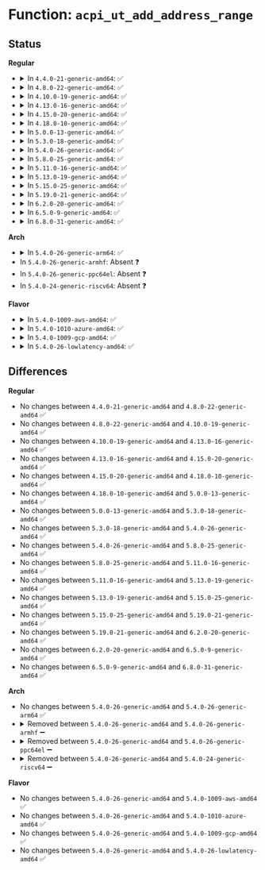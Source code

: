 # Function: <code>acpi_ut_add_address_range</code>

## Status
<b>Regular</b>
<ul>
<li>
<details>
<summary>In <code>4.4.0-21-generic-amd64</code>: ✅</summary>

```c
acpi_status acpi_ut_add_address_range(acpi_adr_space_type space_id, acpi_physical_address address, u32 length, struct acpi_namespace_node * region_node)
```

```json
{
  "name": "acpi_ut_add_address_range",
  "collision_type": "Unique Global",
  "inline_type": "No",
  "funcs": [
    {
      "addr": 18446744071583719930,
      "name": "acpi_ut_add_address_range",
      "external": true,
      "loc": "drivers/acpi/acpica/utaddress.c:75",
      "file": "drivers/acpi/acpica/utaddress.c",
      "inline": "seen, unknown",
      "caller_inline": [],
      "caller_func": [
        "drivers/acpi/acpica/dsargs.c:acpi_ds_get_bank_field_arguments",
        "drivers/acpi/acpica/dsargs.c:acpi_ds_get_region_arguments"
      ]
    }
  ],
  "symbols": [
    {
      "addr": 18446744071583719930,
      "name": "acpi_ut_add_address_range",
      "section": ".text",
      "bind": "STB_GLOBAL",
      "size": 197
    }
  ]
}
```
</details>
</li>
<li>
<details>
<summary>In <code>4.8.0-22-generic-amd64</code>: ✅</summary>

```c
acpi_status acpi_ut_add_address_range(acpi_adr_space_type space_id, acpi_physical_address address, u32 length, struct acpi_namespace_node * region_node)
```

```json
{
  "name": "acpi_ut_add_address_range",
  "collision_type": "Unique Global",
  "inline_type": "No",
  "funcs": [
    {
      "addr": 18446744071584044217,
      "name": "acpi_ut_add_address_range",
      "external": true,
      "loc": "drivers/acpi/acpica/utaddress.c:75",
      "file": "drivers/acpi/acpica/utaddress.c",
      "inline": "seen, unknown",
      "caller_inline": [],
      "caller_func": [
        "drivers/acpi/acpica/dsargs.c:acpi_ds_get_region_arguments",
        "drivers/acpi/acpica/dsargs.c:acpi_ds_get_bank_field_arguments"
      ]
    }
  ],
  "symbols": [
    {
      "addr": 18446744071584044217,
      "name": "acpi_ut_add_address_range",
      "section": ".text",
      "bind": "STB_GLOBAL",
      "size": 203
    }
  ]
}
```
</details>
</li>
<li>
<details>
<summary>In <code>4.10.0-19-generic-amd64</code>: ✅</summary>

```c
acpi_status acpi_ut_add_address_range(acpi_adr_space_type space_id, acpi_physical_address address, u32 length, struct acpi_namespace_node * region_node)
```

```json
{
  "name": "acpi_ut_add_address_range",
  "collision_type": "Unique Global",
  "inline_type": "No",
  "funcs": [
    {
      "addr": 18446744071584186544,
      "name": "acpi_ut_add_address_range",
      "external": true,
      "loc": "drivers/acpi/acpica/utaddress.c:75",
      "file": "drivers/acpi/acpica/utaddress.c",
      "inline": "seen, unknown",
      "caller_inline": [],
      "caller_func": [
        "drivers/acpi/acpica/dsargs.c:acpi_ds_get_region_arguments",
        "drivers/acpi/acpica/dsargs.c:acpi_ds_get_bank_field_arguments"
      ]
    }
  ],
  "symbols": [
    {
      "addr": 18446744071584186544,
      "name": "acpi_ut_add_address_range",
      "section": ".text",
      "bind": "STB_GLOBAL",
      "size": 151
    }
  ]
}
```
</details>
</li>
<li>
<details>
<summary>In <code>4.13.0-16-generic-amd64</code>: ✅</summary>

```c
acpi_status acpi_ut_add_address_range(acpi_adr_space_type space_id, acpi_physical_address address, u32 length, struct acpi_namespace_node * region_node)
```

```json
{
  "name": "acpi_ut_add_address_range",
  "collision_type": "Unique Global",
  "inline_type": "No",
  "funcs": [
    {
      "addr": 18446744071584254169,
      "name": "acpi_ut_add_address_range",
      "external": true,
      "loc": "drivers/acpi/acpica/utaddress.c:75",
      "file": "drivers/acpi/acpica/utaddress.c",
      "inline": "seen, unknown",
      "caller_inline": [],
      "caller_func": [
        "drivers/acpi/acpica/dsargs.c:acpi_ds_get_region_arguments",
        "drivers/acpi/acpica/dsargs.c:acpi_ds_get_bank_field_arguments"
      ]
    }
  ],
  "symbols": [
    {
      "addr": 18446744071584254169,
      "name": "acpi_ut_add_address_range",
      "section": ".text",
      "bind": "STB_GLOBAL",
      "size": 151
    }
  ]
}
```
</details>
</li>
<li>
<details>
<summary>In <code>4.15.0-20-generic-amd64</code>: ✅</summary>

```c
acpi_status acpi_ut_add_address_range(acpi_adr_space_type space_id, acpi_physical_address address, u32 length, struct acpi_namespace_node * region_node)
```

```json
{
  "name": "acpi_ut_add_address_range",
  "collision_type": "Unique Global",
  "inline_type": "No",
  "funcs": [
    {
      "addr": 18446744071584613956,
      "name": "acpi_ut_add_address_range",
      "external": true,
      "loc": "drivers/acpi/acpica/utaddress.c:75",
      "file": "drivers/acpi/acpica/utaddress.c",
      "inline": "seen, unknown",
      "caller_inline": [],
      "caller_func": [
        "drivers/acpi/acpica/dsargs.c:acpi_ds_get_region_arguments",
        "drivers/acpi/acpica/dsargs.c:acpi_ds_get_bank_field_arguments"
      ]
    }
  ],
  "symbols": [
    {
      "addr": 18446744071584613956,
      "name": "acpi_ut_add_address_range",
      "section": ".text",
      "bind": "STB_GLOBAL",
      "size": 366
    }
  ]
}
```
</details>
</li>
<li>
<details>
<summary>In <code>4.18.0-10-generic-amd64</code>: ✅</summary>

```c
acpi_status acpi_ut_add_address_range(acpi_adr_space_type space_id, acpi_physical_address address, u32 length, struct acpi_namespace_node * region_node)
```

```json
{
  "name": "acpi_ut_add_address_range",
  "collision_type": "Unique Global",
  "inline_type": "No",
  "funcs": [
    {
      "addr": 18446744071584839736,
      "name": "acpi_ut_add_address_range",
      "external": true,
      "loc": "drivers/acpi/acpica/utaddress.c:41",
      "file": "drivers/acpi/acpica/utaddress.c",
      "inline": "seen, unknown",
      "caller_inline": [],
      "caller_func": [
        "drivers/acpi/acpica/dsargs.c:acpi_ds_get_region_arguments",
        "drivers/acpi/acpica/dsargs.c:acpi_ds_get_bank_field_arguments"
      ]
    }
  ],
  "symbols": [
    {
      "addr": 18446744071584839736,
      "name": "acpi_ut_add_address_range",
      "section": ".text",
      "bind": "STB_GLOBAL",
      "size": 366
    }
  ]
}
```
</details>
</li>
<li>
<details>
<summary>In <code>5.0.0-13-generic-amd64</code>: ✅</summary>

```c
acpi_status acpi_ut_add_address_range(acpi_adr_space_type space_id, acpi_physical_address address, u32 length, struct acpi_namespace_node * region_node)
```

```json
{
  "name": "acpi_ut_add_address_range",
  "collision_type": "Unique Global",
  "inline_type": "No",
  "funcs": [
    {
      "addr": 18446744071584943099,
      "name": "acpi_ut_add_address_range",
      "external": true,
      "loc": "drivers/acpi/acpica/utaddress.c:41",
      "file": "drivers/acpi/acpica/utaddress.c",
      "inline": "seen, unknown",
      "caller_inline": [],
      "caller_func": [
        "drivers/acpi/acpica/dsargs.c:acpi_ds_get_region_arguments",
        "drivers/acpi/acpica/dsargs.c:acpi_ds_get_bank_field_arguments",
        "drivers/acpi/acpica/dsopcode.c:acpi_ds_eval_region_operands"
      ]
    }
  ],
  "symbols": [
    {
      "addr": 18446744071584943099,
      "name": "acpi_ut_add_address_range",
      "section": ".text",
      "bind": "STB_GLOBAL",
      "size": 366
    }
  ]
}
```
</details>
</li>
<li>
<details>
<summary>In <code>5.3.0-18-generic-amd64</code>: ✅</summary>

```c
acpi_status acpi_ut_add_address_range(acpi_adr_space_type space_id, acpi_physical_address address, u32 length, struct acpi_namespace_node * region_node)
```

```json
{
  "name": "acpi_ut_add_address_range",
  "collision_type": "Unique Global",
  "inline_type": "No",
  "funcs": [
    {
      "addr": 18446744071585146033,
      "name": "acpi_ut_add_address_range",
      "external": true,
      "loc": "drivers/acpi/acpica/utaddress.c:41",
      "file": "drivers/acpi/acpica/utaddress.c",
      "inline": "seen, unknown",
      "caller_inline": [],
      "caller_func": [
        "drivers/acpi/acpica/dsargs.c:acpi_ds_get_region_arguments",
        "drivers/acpi/acpica/dsargs.c:acpi_ds_get_bank_field_arguments",
        "drivers/acpi/acpica/dsopcode.c:acpi_ds_eval_region_operands"
      ]
    }
  ],
  "symbols": [
    {
      "addr": 18446744071585146033,
      "name": "acpi_ut_add_address_range",
      "section": ".text",
      "bind": "STB_GLOBAL",
      "size": 366
    }
  ]
}
```
</details>
</li>
<li>
<details>
<summary>In <code>5.4.0-26-generic-amd64</code>: ✅</summary>

```c
acpi_status acpi_ut_add_address_range(acpi_adr_space_type space_id, acpi_physical_address address, u32 length, struct acpi_namespace_node * region_node)
```

```json
{
  "name": "acpi_ut_add_address_range",
  "collision_type": "Unique Global",
  "inline_type": "No",
  "funcs": [
    {
      "addr": 18446744071585282396,
      "name": "acpi_ut_add_address_range",
      "external": true,
      "loc": "drivers/acpi/acpica/utaddress.c:41",
      "file": "drivers/acpi/acpica/utaddress.c",
      "inline": "seen, unknown",
      "caller_inline": [],
      "caller_func": [
        "drivers/acpi/acpica/dsargs.c:acpi_ds_get_region_arguments",
        "drivers/acpi/acpica/dsargs.c:acpi_ds_get_bank_field_arguments",
        "drivers/acpi/acpica/dsopcode.c:acpi_ds_eval_region_operands"
      ]
    }
  ],
  "symbols": [
    {
      "addr": 18446744071585282396,
      "name": "acpi_ut_add_address_range",
      "section": ".text",
      "bind": "STB_GLOBAL",
      "size": 366
    }
  ]
}
```
</details>
</li>
<li>
<details>
<summary>In <code>5.8.0-25-generic-amd64</code>: ✅</summary>

```c
acpi_status acpi_ut_add_address_range(acpi_adr_space_type space_id, acpi_physical_address address, u32 length, struct acpi_namespace_node * region_node)
```

```json
{
  "name": "acpi_ut_add_address_range",
  "collision_type": "Unique Global",
  "inline_type": "No",
  "funcs": [
    {
      "addr": 18446744071585988676,
      "name": "acpi_ut_add_address_range",
      "external": true,
      "loc": "drivers/acpi/acpica/utaddress.c:41",
      "file": "drivers/acpi/acpica/utaddress.c",
      "inline": "seen, unknown",
      "caller_inline": [],
      "caller_func": [
        "drivers/acpi/acpica/dsargs.c:acpi_ds_get_region_arguments",
        "drivers/acpi/acpica/dsargs.c:acpi_ds_get_bank_field_arguments",
        "drivers/acpi/acpica/dsopcode.c:acpi_ds_eval_region_operands"
      ]
    }
  ],
  "symbols": [
    {
      "addr": 18446744071585988676,
      "name": "acpi_ut_add_address_range",
      "section": ".text",
      "bind": "STB_GLOBAL",
      "size": 366
    }
  ]
}
```
</details>
</li>
<li>
<details>
<summary>In <code>5.11.0-16-generic-amd64</code>: ✅</summary>

```c
acpi_status acpi_ut_add_address_range(acpi_adr_space_type space_id, acpi_physical_address address, u32 length, struct acpi_namespace_node * region_node)
```

```json
{
  "name": "acpi_ut_add_address_range",
  "collision_type": "Unique Global",
  "inline_type": "No",
  "funcs": [
    {
      "addr": 18446744071586111556,
      "name": "acpi_ut_add_address_range",
      "external": true,
      "loc": "drivers/acpi/acpica/utaddress.c:41",
      "file": "drivers/acpi/acpica/utaddress.c",
      "inline": "seen, unknown",
      "caller_inline": [],
      "caller_func": [
        "drivers/acpi/acpica/dsargs.c:acpi_ds_get_region_arguments",
        "drivers/acpi/acpica/dsargs.c:acpi_ds_get_bank_field_arguments",
        "drivers/acpi/acpica/dsopcode.c:acpi_ds_eval_region_operands"
      ]
    }
  ],
  "symbols": [
    {
      "addr": 18446744071586111556,
      "name": "acpi_ut_add_address_range",
      "section": ".text",
      "bind": "STB_GLOBAL",
      "size": 366
    }
  ]
}
```
</details>
</li>
<li>
<details>
<summary>In <code>5.13.0-19-generic-amd64</code>: ✅</summary>

```c
acpi_status acpi_ut_add_address_range(acpi_adr_space_type space_id, acpi_physical_address address, u32 length, struct acpi_namespace_node * region_node)
```

```json
{
  "name": "acpi_ut_add_address_range",
  "collision_type": "Unique Global",
  "inline_type": "No",
  "funcs": [
    {
      "addr": 18446744071585988345,
      "name": "acpi_ut_add_address_range",
      "external": true,
      "loc": "drivers/acpi/acpica/utaddress.c:41",
      "file": "drivers/acpi/acpica/utaddress.c",
      "inline": "seen, unknown",
      "caller_inline": [],
      "caller_func": [
        "drivers/acpi/acpica/dsargs.c:acpi_ds_get_region_arguments",
        "drivers/acpi/acpica/dsargs.c:acpi_ds_get_bank_field_arguments",
        "drivers/acpi/acpica/dsopcode.c:acpi_ds_eval_region_operands"
      ]
    }
  ],
  "symbols": [
    {
      "addr": 18446744071585988345,
      "name": "acpi_ut_add_address_range",
      "section": ".text",
      "bind": "STB_GLOBAL",
      "size": 366
    }
  ]
}
```
</details>
</li>
<li>
<details>
<summary>In <code>5.15.0-25-generic-amd64</code>: ✅</summary>

```c
acpi_status acpi_ut_add_address_range(acpi_adr_space_type space_id, acpi_physical_address address, u32 length, struct acpi_namespace_node * region_node)
```

```json
{
  "name": "acpi_ut_add_address_range",
  "collision_type": "Unique Global",
  "inline_type": "No",
  "funcs": [
    {
      "addr": 18446744071586477417,
      "name": "acpi_ut_add_address_range",
      "external": true,
      "loc": "drivers/acpi/acpica/utaddress.c:41",
      "file": "drivers/acpi/acpica/utaddress.c",
      "inline": "seen, unknown",
      "caller_inline": [],
      "caller_func": [
        "drivers/acpi/acpica/dsargs.c:acpi_ds_get_region_arguments",
        "drivers/acpi/acpica/dsargs.c:acpi_ds_get_bank_field_arguments",
        "drivers/acpi/acpica/dsopcode.c:acpi_ds_eval_region_operands"
      ]
    }
  ],
  "symbols": [
    {
      "addr": 18446744071586477417,
      "name": "acpi_ut_add_address_range",
      "section": ".text",
      "bind": "STB_GLOBAL",
      "size": 418
    }
  ]
}
```
</details>
</li>
<li>
<details>
<summary>In <code>5.19.0-21-generic-amd64</code>: ✅</summary>

```c
acpi_status acpi_ut_add_address_range(acpi_adr_space_type space_id, acpi_physical_address address, u32 length, struct acpi_namespace_node * region_node)
```

```json
{
  "name": "acpi_ut_add_address_range",
  "collision_type": "Unique Global",
  "inline_type": "No",
  "funcs": [
    {
      "addr": 18446744071587730841,
      "name": "acpi_ut_add_address_range",
      "external": true,
      "loc": "drivers/acpi/acpica/utaddress.c:41",
      "file": "drivers/acpi/acpica/utaddress.c",
      "inline": "seen, unknown",
      "caller_inline": [],
      "caller_func": [
        "drivers/acpi/acpica/dsargs.c:acpi_ds_get_region_arguments",
        "drivers/acpi/acpica/dsargs.c:acpi_ds_get_bank_field_arguments",
        "drivers/acpi/acpica/dsopcode.c:acpi_ds_eval_region_operands"
      ]
    }
  ],
  "symbols": [
    {
      "addr": 18446744071587730841,
      "name": "acpi_ut_add_address_range",
      "section": ".text",
      "bind": "STB_GLOBAL",
      "size": 441
    }
  ]
}
```
</details>
</li>
<li>
<details>
<summary>In <code>6.2.0-20-generic-amd64</code>: ✅</summary>

```c
acpi_status acpi_ut_add_address_range(acpi_adr_space_type space_id, acpi_physical_address address, u32 length, struct acpi_namespace_node * region_node)
```

```json
{
  "name": "acpi_ut_add_address_range",
  "collision_type": "Unique Global",
  "inline_type": "No",
  "funcs": [
    {
      "addr": 18446744071589051616,
      "name": "acpi_ut_add_address_range",
      "external": true,
      "loc": "drivers/acpi/acpica/utaddress.c:41",
      "file": "drivers/acpi/acpica/utaddress.c",
      "inline": "seen, unknown",
      "caller_inline": [],
      "caller_func": [
        "drivers/acpi/acpica/dsargs.c:acpi_ds_get_region_arguments",
        "drivers/acpi/acpica/dsargs.c:acpi_ds_get_bank_field_arguments",
        "drivers/acpi/acpica/dsopcode.c:acpi_ds_eval_region_operands"
      ]
    }
  ],
  "symbols": [
    {
      "addr": 18446744071589051616,
      "name": "acpi_ut_add_address_range",
      "section": ".text",
      "bind": "STB_GLOBAL",
      "size": 481
    }
  ]
}
```
</details>
</li>
<li>
<details>
<summary>In <code>6.5.0-9-generic-amd64</code>: ✅</summary>

```c
acpi_status acpi_ut_add_address_range(acpi_adr_space_type space_id, acpi_physical_address address, u32 length, struct acpi_namespace_node * region_node)
```

```json
{
  "name": "acpi_ut_add_address_range",
  "collision_type": "Unique Global",
  "inline_type": "No",
  "funcs": [
    {
      "addr": 18446744071589342848,
      "name": "acpi_ut_add_address_range",
      "external": true,
      "loc": "drivers/acpi/acpica/utaddress.c:41",
      "file": "drivers/acpi/acpica/utaddress.c",
      "inline": "seen, unknown",
      "caller_inline": [],
      "caller_func": [
        "drivers/acpi/acpica/dsargs.c:acpi_ds_get_region_arguments",
        "drivers/acpi/acpica/dsargs.c:acpi_ds_get_bank_field_arguments",
        "drivers/acpi/acpica/dsopcode.c:acpi_ds_eval_region_operands"
      ]
    }
  ],
  "symbols": [
    {
      "addr": 18446744071589342848,
      "name": "acpi_ut_add_address_range",
      "section": ".text",
      "bind": "STB_GLOBAL",
      "size": 481
    }
  ]
}
```
</details>
</li>
<li>
<details>
<summary>In <code>6.8.0-31-generic-amd64</code>: ✅</summary>

```c
acpi_status acpi_ut_add_address_range(acpi_adr_space_type space_id, acpi_physical_address address, u32 length, struct acpi_namespace_node * region_node)
```

```json
{
  "name": "acpi_ut_add_address_range",
  "collision_type": "Unique Global",
  "inline_type": "No",
  "funcs": [
    {
      "addr": 18446744071589649664,
      "name": "acpi_ut_add_address_range",
      "external": true,
      "loc": "drivers/acpi/acpica/utaddress.c:41",
      "file": "drivers/acpi/acpica/utaddress.c",
      "inline": "seen, unknown",
      "caller_inline": [],
      "caller_func": [
        "drivers/acpi/acpica/dsargs.c:acpi_ds_get_region_arguments",
        "drivers/acpi/acpica/dsargs.c:acpi_ds_get_bank_field_arguments",
        "drivers/acpi/acpica/dsopcode.c:acpi_ds_eval_region_operands"
      ]
    }
  ],
  "symbols": [
    {
      "addr": 18446744071589649664,
      "name": "acpi_ut_add_address_range",
      "section": ".text",
      "bind": "STB_GLOBAL",
      "size": 528
    }
  ]
}
```
</details>
</li>
</ul>
<b>Arch</b>
<ul>
<li>
<details>
<summary>In <code>5.4.0-26-generic-arm64</code>: ✅</summary>

```c
acpi_status acpi_ut_add_address_range(acpi_adr_space_type space_id, acpi_physical_address address, u32 length, struct acpi_namespace_node * region_node)
```

```json
{
  "name": "acpi_ut_add_address_range",
  "collision_type": "Unique Global",
  "inline_type": "No",
  "funcs": [
    {
      "addr": 18446603336497597456,
      "name": "acpi_ut_add_address_range",
      "external": true,
      "loc": "drivers/acpi/acpica/utaddress.c:41",
      "file": "drivers/acpi/acpica/utaddress.c",
      "inline": "seen, unknown",
      "caller_inline": [],
      "caller_func": [
        "drivers/acpi/acpica/dsargs.c:acpi_ds_get_region_arguments",
        "drivers/acpi/acpica/dsargs.c:acpi_ds_get_bank_field_arguments",
        "drivers/acpi/acpica/dsopcode.c:acpi_ds_eval_region_operands"
      ]
    }
  ],
  "symbols": [
    {
      "addr": 18446603336497597456,
      "name": "acpi_ut_add_address_range",
      "section": ".text",
      "bind": "STB_GLOBAL",
      "size": 156
    }
  ]
}
```
</details>
</li>
<li>
In <code>5.4.0-26-generic-armhf</code>: Absent ❓
</li>
<li>
In <code>5.4.0-26-generic-ppc64el</code>: Absent ❓
</li>
<li>
In <code>5.4.0-24-generic-riscv64</code>: Absent ❓
</li>
</ul>
<b>Flavor</b>
<ul>
<li>
<details>
<summary>In <code>5.4.0-1009-aws-amd64</code>: ✅</summary>

```c
acpi_status acpi_ut_add_address_range(acpi_adr_space_type space_id, acpi_physical_address address, u32 length, struct acpi_namespace_node * region_node)
```

```json
{
  "name": "acpi_ut_add_address_range",
  "collision_type": "Unique Global",
  "inline_type": "No",
  "funcs": [
    {
      "addr": 18446744071585125707,
      "name": "acpi_ut_add_address_range",
      "external": true,
      "loc": "drivers/acpi/acpica/utaddress.c:41",
      "file": "drivers/acpi/acpica/utaddress.c",
      "inline": "seen, unknown",
      "caller_inline": [],
      "caller_func": [
        "drivers/acpi/acpica/dsargs.c:acpi_ds_get_region_arguments",
        "drivers/acpi/acpica/dsargs.c:acpi_ds_get_bank_field_arguments",
        "drivers/acpi/acpica/dsopcode.c:acpi_ds_eval_region_operands"
      ]
    }
  ],
  "symbols": [
    {
      "addr": 18446744071585125707,
      "name": "acpi_ut_add_address_range",
      "section": ".text",
      "bind": "STB_GLOBAL",
      "size": 151
    }
  ]
}
```
</details>
</li>
<li>
<details>
<summary>In <code>5.4.0-1010-azure-amd64</code>: ✅</summary>

```c
acpi_status acpi_ut_add_address_range(acpi_adr_space_type space_id, acpi_physical_address address, u32 length, struct acpi_namespace_node * region_node)
```

```json
{
  "name": "acpi_ut_add_address_range",
  "collision_type": "Unique Global",
  "inline_type": "No",
  "funcs": [
    {
      "addr": 18446744071585041009,
      "name": "acpi_ut_add_address_range",
      "external": true,
      "loc": "drivers/acpi/acpica/utaddress.c:41",
      "file": "drivers/acpi/acpica/utaddress.c",
      "inline": "seen, unknown",
      "caller_inline": [],
      "caller_func": [
        "drivers/acpi/acpica/dsargs.c:acpi_ds_get_region_arguments",
        "drivers/acpi/acpica/dsargs.c:acpi_ds_get_bank_field_arguments",
        "drivers/acpi/acpica/dsopcode.c:acpi_ds_eval_region_operands"
      ]
    }
  ],
  "symbols": [
    {
      "addr": 18446744071585041009,
      "name": "acpi_ut_add_address_range",
      "section": ".text",
      "bind": "STB_GLOBAL",
      "size": 146
    }
  ]
}
```
</details>
</li>
<li>
<details>
<summary>In <code>5.4.0-1009-gcp-amd64</code>: ✅</summary>

```c
acpi_status acpi_ut_add_address_range(acpi_adr_space_type space_id, acpi_physical_address address, u32 length, struct acpi_namespace_node * region_node)
```

```json
{
  "name": "acpi_ut_add_address_range",
  "collision_type": "Unique Global",
  "inline_type": "No",
  "funcs": [
    {
      "addr": 18446744071585233980,
      "name": "acpi_ut_add_address_range",
      "external": true,
      "loc": "drivers/acpi/acpica/utaddress.c:41",
      "file": "drivers/acpi/acpica/utaddress.c",
      "inline": "seen, unknown",
      "caller_inline": [],
      "caller_func": [
        "drivers/acpi/acpica/dsargs.c:acpi_ds_get_region_arguments",
        "drivers/acpi/acpica/dsargs.c:acpi_ds_get_bank_field_arguments",
        "drivers/acpi/acpica/dsopcode.c:acpi_ds_eval_region_operands"
      ]
    }
  ],
  "symbols": [
    {
      "addr": 18446744071585233980,
      "name": "acpi_ut_add_address_range",
      "section": ".text",
      "bind": "STB_GLOBAL",
      "size": 366
    }
  ]
}
```
</details>
</li>
<li>
<details>
<summary>In <code>5.4.0-26-lowlatency-amd64</code>: ✅</summary>

```c
acpi_status acpi_ut_add_address_range(acpi_adr_space_type space_id, acpi_physical_address address, u32 length, struct acpi_namespace_node * region_node)
```

```json
{
  "name": "acpi_ut_add_address_range",
  "collision_type": "Unique Global",
  "inline_type": "No",
  "funcs": [
    {
      "addr": 18446744071585340140,
      "name": "acpi_ut_add_address_range",
      "external": true,
      "loc": "drivers/acpi/acpica/utaddress.c:41",
      "file": "drivers/acpi/acpica/utaddress.c",
      "inline": "seen, unknown",
      "caller_inline": [],
      "caller_func": [
        "drivers/acpi/acpica/dsargs.c:acpi_ds_get_region_arguments",
        "drivers/acpi/acpica/dsargs.c:acpi_ds_get_bank_field_arguments",
        "drivers/acpi/acpica/dsopcode.c:acpi_ds_eval_region_operands"
      ]
    }
  ],
  "symbols": [
    {
      "addr": 18446744071585340140,
      "name": "acpi_ut_add_address_range",
      "section": ".text",
      "bind": "STB_GLOBAL",
      "size": 366
    }
  ]
}
```
</details>
</li>
</ul>

## Differences
<b>Regular</b>
<ul>
<li>
No changes between <code>4.4.0-21-generic-amd64</code> and <code>4.8.0-22-generic-amd64</code> ✅
</li>
<li>
No changes between <code>4.8.0-22-generic-amd64</code> and <code>4.10.0-19-generic-amd64</code> ✅
</li>
<li>
No changes between <code>4.10.0-19-generic-amd64</code> and <code>4.13.0-16-generic-amd64</code> ✅
</li>
<li>
No changes between <code>4.13.0-16-generic-amd64</code> and <code>4.15.0-20-generic-amd64</code> ✅
</li>
<li>
No changes between <code>4.15.0-20-generic-amd64</code> and <code>4.18.0-10-generic-amd64</code> ✅
</li>
<li>
No changes between <code>4.18.0-10-generic-amd64</code> and <code>5.0.0-13-generic-amd64</code> ✅
</li>
<li>
No changes between <code>5.0.0-13-generic-amd64</code> and <code>5.3.0-18-generic-amd64</code> ✅
</li>
<li>
No changes between <code>5.3.0-18-generic-amd64</code> and <code>5.4.0-26-generic-amd64</code> ✅
</li>
<li>
No changes between <code>5.4.0-26-generic-amd64</code> and <code>5.8.0-25-generic-amd64</code> ✅
</li>
<li>
No changes between <code>5.8.0-25-generic-amd64</code> and <code>5.11.0-16-generic-amd64</code> ✅
</li>
<li>
No changes between <code>5.11.0-16-generic-amd64</code> and <code>5.13.0-19-generic-amd64</code> ✅
</li>
<li>
No changes between <code>5.13.0-19-generic-amd64</code> and <code>5.15.0-25-generic-amd64</code> ✅
</li>
<li>
No changes between <code>5.15.0-25-generic-amd64</code> and <code>5.19.0-21-generic-amd64</code> ✅
</li>
<li>
No changes between <code>5.19.0-21-generic-amd64</code> and <code>6.2.0-20-generic-amd64</code> ✅
</li>
<li>
No changes between <code>6.2.0-20-generic-amd64</code> and <code>6.5.0-9-generic-amd64</code> ✅
</li>
<li>
No changes between <code>6.5.0-9-generic-amd64</code> and <code>6.8.0-31-generic-amd64</code> ✅
</li>
</ul>
<b>Arch</b>
<ul>
<li>
No changes between <code>5.4.0-26-generic-amd64</code> and <code>5.4.0-26-generic-arm64</code> ✅
</li>
<li>
<details>
<summary>Removed between <code>5.4.0-26-generic-amd64</code> and <code>5.4.0-26-generic-armhf</code> ➖</summary>

```c
acpi_status acpi_ut_add_address_range(acpi_adr_space_type space_id, acpi_physical_address address, u32 length, struct acpi_namespace_node * region_node)
```
</details>
</li>
<li>
<details>
<summary>Removed between <code>5.4.0-26-generic-amd64</code> and <code>5.4.0-26-generic-ppc64el</code> ➖</summary>

```c
acpi_status acpi_ut_add_address_range(acpi_adr_space_type space_id, acpi_physical_address address, u32 length, struct acpi_namespace_node * region_node)
```
</details>
</li>
<li>
<details>
<summary>Removed between <code>5.4.0-26-generic-amd64</code> and <code>5.4.0-24-generic-riscv64</code> ➖</summary>

```c
acpi_status acpi_ut_add_address_range(acpi_adr_space_type space_id, acpi_physical_address address, u32 length, struct acpi_namespace_node * region_node)
```
</details>
</li>
</ul>
<b>Flavor</b>
<ul>
<li>
No changes between <code>5.4.0-26-generic-amd64</code> and <code>5.4.0-1009-aws-amd64</code> ✅
</li>
<li>
No changes between <code>5.4.0-26-generic-amd64</code> and <code>5.4.0-1010-azure-amd64</code> ✅
</li>
<li>
No changes between <code>5.4.0-26-generic-amd64</code> and <code>5.4.0-1009-gcp-amd64</code> ✅
</li>
<li>
No changes between <code>5.4.0-26-generic-amd64</code> and <code>5.4.0-26-lowlatency-amd64</code> ✅
</li>
</ul>
